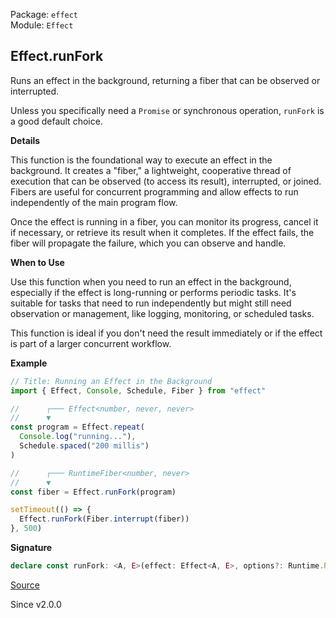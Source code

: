 Package: `effect`<br />
Module: `Effect`<br />

## Effect.runFork

Runs an effect in the background, returning a fiber that can be observed or
interrupted.

Unless you specifically need a `Promise` or synchronous operation, `runFork`
is a good default choice.

**Details**

This function is the foundational way to execute an effect in the background.
It creates a "fiber," a lightweight, cooperative thread of execution that can
be observed (to access its result), interrupted, or joined. Fibers are useful
for concurrent programming and allow effects to run independently of the main
program flow.

Once the effect is running in a fiber, you can monitor its progress, cancel
it if necessary, or retrieve its result when it completes. If the effect
fails, the fiber will propagate the failure, which you can observe and
handle.

**When to Use**

Use this function when you need to run an effect in the background,
especially if the effect is long-running or performs periodic tasks. It's
suitable for tasks that need to run independently but might still need
observation or management, like logging, monitoring, or scheduled tasks.

This function is ideal if you don't need the result immediately or if the
effect is part of a larger concurrent workflow.

**Example**

```ts
// Title: Running an Effect in the Background
import { Effect, Console, Schedule, Fiber } from "effect"

//      ┌─── Effect<number, never, never>
//      ▼
const program = Effect.repeat(
  Console.log("running..."),
  Schedule.spaced("200 millis")
)

//      ┌─── RuntimeFiber<number, never>
//      ▼
const fiber = Effect.runFork(program)

setTimeout(() => {
  Effect.runFork(Fiber.interrupt(fiber))
}, 500)
```

**Signature**

```ts
declare const runFork: <A, E>(effect: Effect<A, E>, options?: Runtime.RunForkOptions) => Fiber.RuntimeFiber<A, E>
```

[Source](https://github.com/Effect-TS/effect/tree/main/packages/effect/src/Effect.ts#L11815)

Since v2.0.0